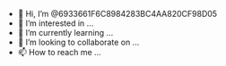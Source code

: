 - 👋 Hi, I’m @6933661F6C8984283BC4AA820CF98D05
- 👀 I’m interested in ...
- 🌱 I’m currently learning ...
- 💞️ I’m looking to collaborate on ...
- 📫 How to reach me ...

<!---
6933661F6C8984283BC4AA820CF98D05/6933661F6C8984283BC4AA820CF98D05 is a ✨ special ✨ repository because its `README.md` (this file) appears on your GitHub profile.
You can click the Preview link to take a look at your changes.
--->
